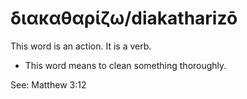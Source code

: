 # διακαθαρίζω/diakatharizō
This word is an action. It is a verb.
* This word means to clean something thoroughly. 

See: Matthew 3:12
